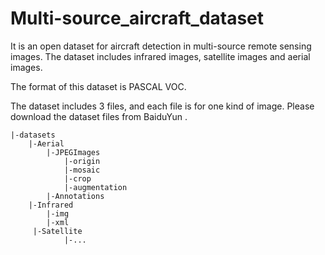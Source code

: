 # Multi-source_aircraft_dataset

It is an open dataset for aircraft detection in multi-source remote sensing images. 
The dataset includes infrared images, satellite images and aerial images.

The format of this dataset is PASCAL VOC.

The dataset includes 3 files, and each file is for one kind of image. Please download the dataset files from BaiduYun .
```
|-datasets
    |-Aerial
        |-JPEGImages
            |-origin
            |-mosaic
            |-crop
            |-augmentation
        |-Annotations
    |-Infrared
        |-img
        |-xml
     |-Satellite
            |-...
```
